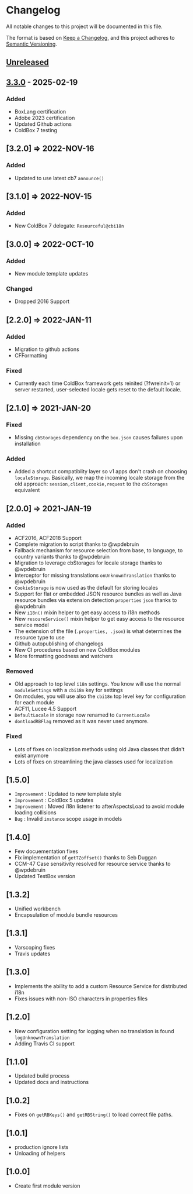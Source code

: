 # Changelog

All notable changes to this project will be documented in this file.

The format is based on [Keep a Changelog](https://keepachangelog.com/en/1.0.0/),
and this project adheres to [Semantic Versioning](https://semver.org/spec/v2.0.0.html).

## [Unreleased]

## [3.3.0] - 2025-02-19

### Added

- BoxLang certification
- Adobe 2023 certification
- Updated Github actions
- ColdBox 7 testing

## [3.2.0] => 2022-NOV-16

### Added

- Updated to use latest cb7 `announce()`

## [3.1.0] => 2022-NOV-15

### Added

- New ColdBox 7 delegate: `Resourceful@cbi18n`

## [3.0.0] => 2022-OCT-10

### Added

- New module template updates

### Changed

- Dropped 2016 Support

## [2.2.0] => 2022-JAN-11

### Added

- Migration to github actions
- CFFormatting

### Fixed

- Currently each time ColdBox framework gets reinited (?fwreinit=1) or server restarted, user-selected locale gets reset to the default locale.

## [2.1.0] => 2021-JAN-20

### Fixed

- Missing `cbStorages` dependency on the `box.json` causes failures upon installation

### Added

- Added a shortcut compatiblity layer so v1 apps don't crash on choosing `localeStorage`. Basically, we map the incoming locale storage from the old approach: `session,client,cookie,request` to the `cbStorages` equivalent

## [2.0.0] => 2021-JAN-19

### Added

- ACF2016, ACF2018 Support
- Complete migration to script thanks to @wpdebruin
- Fallback mechanism for resource selection from base, to language, to country variants thanks to @wpdebruin
- Migration to leverage cbStorages for locale storage thanks to @wpdebruin
- Interceptor for missing translations `onUnknownTranslation` thanks to @wpdebruin
- `CookieStorage` is now used as the default for storing locales
- Support for flat or embedded JSON resource bundles as well as Java resource bundles via extension detection `properties` `json` thanks to @wpdebruin
- New `i18n()` mixin helper to get easy access to i18n methods
- New `resoureService()` mixin helper to get easy access to the resource service model
- The extension of the file (`.properties, .json`) is what determines the resource type to use
- Github autopublishing of changelogs
- New CI procedures based on new ColdBox modules
- More formatting goodness and watchers

### Removed

- Old approach to top level `i18n` settings. You know will use the normal `moduleSettings` with a `cbi18n` key for settings
- On modules, you will use also the `cbi18n` top level key for configuration for each module
- ACF11, Lucee 4.5 Support
- `DefaultLocale` in storage now renamed to `CurrentLocale`
- `dontloadRBFlag` removed as it was never used anymore.

### Fixed

- Lots of fixes on localization methods using old Java classes that didn't exist anymore
- Lots of fixes on streamlining the java classes used for localization

## [1.5.0]

- `Improvement` : Updated to new template style
- `Improvement` : ColdBox 5 updates
- `Improvement` : Moved i18n listener to afterAspectsLoad to avoid module loading collisions
- `Bug` : Invalid `instance` scope usage in models

## [1.4.0]

- Few docuementation fixes
- Fix implementation of `getTZoffset()` thanks to Seb Duggan
- CCM-47 Case sensitivity resolved for resource service thanks to @wpdebruin
- Updated TestBox version

## [1.3.2]

- Unified workbench
- Encapsulation of module bundle resources

## [1.3.1]

- Varscoping fixes
- Travis updates

## [1.3.0]

- Implements the ability to add a custom Resource Service for distributed i18n
- Fixes issues with non-ISO characters in properties files

## [1.2.0]

- New configuration setting for logging when no translation is found `logUnknownTranslation`
- Adding Travis CI support

## [1.1.0]

- Updated build process
- Updated docs and instructions

## [1.0.2]

- Fixes on `getRBKeys()` and `getRBString()` to load correct file paths.

## [1.0.1]

- production ignore lists
- Unloading of helpers

## [1.0.0]

- Create first module version

[unreleased]: https://github.com/coldbox-modules/cbi18n/compare/v3.3.0...HEAD
[3.3.0]: https://github.com/coldbox-modules/cbi18n/compare/66cb83a4dbf1c67aba786dcf59236ba73ac29f51...v3.3.0
